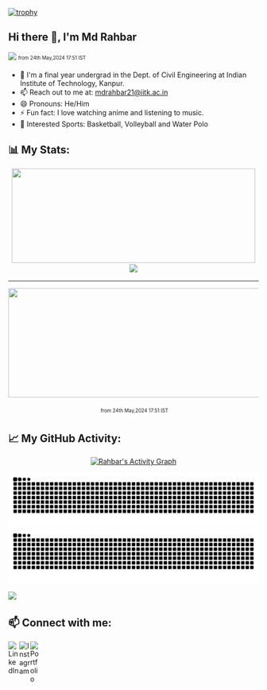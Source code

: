 [![trophy](https://github-profile-trophy.vercel.app/?username=mdrahbar21&title=Stars,Followers,Commits,Repositories,MultipleLang,PullRequest&theme=onedark)](https://github.com/ryo-ma/github-profile-trophy)

## Hi there 👋, I'm Md Rahbar

<!-- ![](https://visitor-badge.glitch.me/badge?page_id=mdrahbar21) <br> -->

![](https://komarev.com/ghpvc/?username=mdrahbar21&label=PROFILE+VIEWS&color=red&style=plastic) <sub><sup>from 24th May,2024 17:51 IST</sup></sub> <br>

- 🌱 I'm a final year undergrad in the Dept. of Civil Engineering at Indian Institute of Technology, Kanpur.
- 📫 Reach out to me at: [mdrahbar21@iitk.ac.in](mailto:mdrahbar21@iitk.ac.in)
- 😄 Pronouns: He/Him
- ⚡ Fun fact: I love watching anime and listening to music.
- 🏐 Interested Sports: Basketball, Volleyball and Water Polo

## 📊 My Stats:

<p align="center">
    <img width="490" height="190" src="https://github-readme-stats.vercel.app/api?username=mdrahbar21&show_icons=true&theme=vision-friendly-dark">
    <img src="https://github-readme-stats.vercel.app/api/top-langs/?username=mdrahbar21&size_weight=0.5&count_weight=0.5&layout=compact&theme=chartreuse-dark&langs_count=8" />
</p>

---

<p align="center">
  <img width="800" height="220" src="https://streak-stats.demolab.com?user=mdrahbar21&theme=highcontrast&hide_border=true&border_radius=5&card_width=800">
</p>
<div id="header" align="center">
  <img src="https://komarev.com/ghpvc/?username=mdrahbar21&style=for-the-badge&color=orange" alt=""/> <sub><sup>from 24th May,2024 17:51 IST</sup></sub>
</div>

## 📈 My GitHub Activity:

<p align ="center">
<a href="https://github.com/ashutosh00710/github-readme-activity-graph"><img alt="Rahbar's Activity Graph" src="https://github-readme-activity-graph.vercel.app/graph?username=mdrahbar21&theme=chartreuse-dark&custom_title=Rahbar's%20contribution%20graph&hide_border=true" /></a>
</p>

![github contribution grid snake animation](https://raw.githubusercontent.com/mdrahbar21/mdrahbar21/output/github-contribution-grid-snake-dark.svg#gh-dark-mode-only)
![github contribution grid snake animation](https://raw.githubusercontent.com/mdrahbar21/mdrahbar21/output/github-contribution-grid-snake.svg#gh-light-mode-only)

![](https://komarev.com/ghpvc/?username=mdrahbar21)

## 📫 Connect with me:

[<img align="left" alt="LinkedIn" width="22px" src="https://cdn.jsdelivr.net/npm/simple-icons@v3/icons/linkedin.svg" />](https://www.linkedin.com/in/mdrahbar21)
[<img align="left" alt="Instagram" width="22px" src="https://cdn.jsdelivr.net/npm/simple-icons@v3/icons/instagram.svg" />](<[https://www.instagram.com/rowdyrahbar/](https://www.instagram.com/rowdyrahbar/)>)
[<img align="left" alt="Portfolio" width="22px" src="https://cdn.jsdelivr.net/npm/simple-icons@v3/icons/internetexplorer.svg" />](https://mdrahbar.in/)

<br>
